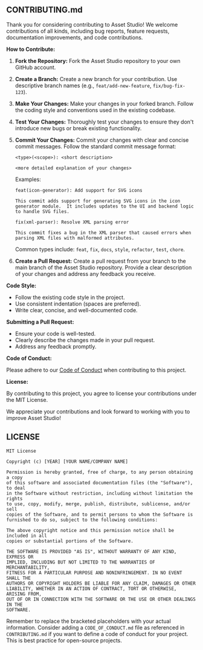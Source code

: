 ## CONTRIBUTING.md

Thank you for considering contributing to Asset Studio! We welcome contributions of all kinds, including bug reports, feature requests, documentation improvements, and code contributions.

**How to Contribute:**

1. **Fork the Repository:** Fork the Asset Studio repository to your own GitHub account.

2. **Create a Branch:** Create a new branch for your contribution.  Use descriptive branch names (e.g., `feat/add-new-feature`, `fix/bug-fix-123`).

3. **Make Your Changes:** Make your changes in your forked branch.  Follow the coding style and conventions used in the existing codebase.

4. **Test Your Changes:** Thoroughly test your changes to ensure they don't introduce new bugs or break existing functionality.

5. **Commit Your Changes:** Commit your changes with clear and concise commit messages.  Follow the standard commit message format:

   ```
   <type>(<scope>): <short description>

   <more detailed explanation of your changes>
   ```

   Examples:

   ```
   feat(icon-generator): Add support for SVG icons

   This commit adds support for generating SVG icons in the icon generator module.  It includes updates to the UI and backend logic to handle SVG files.
   ```

   ```
   fix(xml-parser): Resolve XML parsing error

   This commit fixes a bug in the XML parser that caused errors when parsing XML files with malformed attributes.
   ```

   Common types include: `feat`, `fix`, `docs`, `style`, `refactor`, `test`, `chore`.

6. **Create a Pull Request:** Create a pull request from your branch to the main branch of the Asset Studio repository.  Provide a clear description of your changes and address any feedback you receive.


**Code Style:**

* Follow the existing code style in the project.
* Use consistent indentation (spaces are preferred).
* Write clear, concise, and well-documented code.


**Submitting a Pull Request:**

* Ensure your code is well-tested.
* Clearly describe the changes made in your pull request.
* Address any feedback promptly.



**Code of Conduct:**

Please adhere to our [Code of Conduct](CODE_OF_CONDUCT.md) when contributing to this project.


**License:**

By contributing to this project, you agree to license your contributions under the MIT License.


We appreciate your contributions and look forward to working with you to improve Asset Studio!


## LICENSE

```
MIT License

Copyright (c) [YEAR] [YOUR NAME/COMPANY NAME]

Permission is hereby granted, free of charge, to any person obtaining a copy
of this software and associated documentation files (the "Software"), to deal
in the Software without restriction, including without limitation the rights
to use, copy, modify, merge, publish, distribute, sublicense, and/or sell
copies of the Software, and to permit persons to whom the Software is
furnished to do so, subject to the following conditions:

The above copyright notice and this permission notice shall be included in all
copies or substantial portions of the Software.

THE SOFTWARE IS PROVIDED "AS IS", WITHOUT WARRANTY OF ANY KIND, EXPRESS OR
IMPLIED, INCLUDING BUT NOT LIMITED TO THE WARRANTIES OF MERCHANTABILITY,
FITNESS FOR A PARTICULAR PURPOSE AND NONINFRINGEMENT. IN NO EVENT SHALL THE
AUTHORS OR COPYRIGHT HOLDERS BE LIABLE FOR ANY CLAIM, DAMAGES OR OTHER
LIABILITY, WHETHER IN AN ACTION OF CONTRACT, TORT OR OTHERWISE, ARISING FROM,
OUT OF OR IN CONNECTION WITH THE SOFTWARE OR THE USE OR OTHER DEALINGS IN THE
SOFTWARE.
```

Remember to replace the bracketed placeholders with your actual information.  Consider adding a `CODE_OF_CONDUCT.md` file as referenced in `CONTRIBUTING.md`  if you want to define a code of conduct for your project.  This is best practice for open-source projects.

